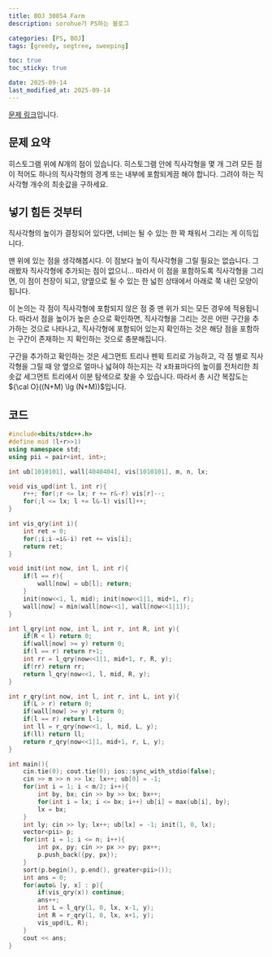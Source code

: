 ```yaml
---
title: BOJ 30854 Farm
description: sorohue가 PS하는 블로그

categories: [PS, BOJ]
tags: [greedy, segtree, sweeping]

toc: true
toc_sticky: true

date: 2025-09-14
last_modified_at: 2025-09-14
---
```


[문제 링크](https://boj.kr/30854)입니다.

## 문제 요약

히스토그램 위에 $N$개의 점이 있습니다. 히스토그램 안에 직사각형을 몇 개 그려 모든 점이 적어도 하나의 직사각형의 경계 또는 내부에 포함되게끔 해야 합니다. 그려야 하는 직사각형 개수의 최솟값을 구하세요.

## 넣기 힘든 것부터

직사각형의 높이가 결정되어 있다면, 너비는 될 수 있는 한 꽉 채워서 그리는 게 이득입니다.

맨 위에 있는 점을 생각해봅시다. 이 점보다 높이 직사각형을 그릴 필요는 없습니다. 그래봤자 직사각형에 추가되는 점이 없으니… 따라서 이 점을 포함하도록 직사각형을 그리면, 이 점이 천장이 되고, 양옆으로 될 수 있는 한 넓힌 상태에서 아래로 쭉 내린 모양이 됩니다.

이 논의는 각 점이 직사각형에 포함되지 않은 점 중 맨 위가 되는 모든 경우에 적용됩니다. 따라서 점을 높이가 높은 순으로 확인하면, 직사각형을 그리는 것은 어떤 구간을 추가하는 것으로 나타나고, 직사각형에 포함되어 있는지 확인하는 것은 해당 점을 포함하는 구간이 존재하는 지 확인하는 것으로 충분해집니다.

구간을 추가하고 확인하는 것은 세그먼트 트리나 펜윅 트리로 가능하고, 각 점 별로 직사각형을 그릴 때 양 옆으로 얼마나 넓혀야 하는지는 각 x좌표마다의 높이를 전처리한 최솟값 세그먼트 트리에서 이분 탐색으로 찾을 수 있습니다. 따라서 총 시간 복잡도는 ${\cal O}((N+M) \lg (N+M))$입니다.

## 코드

```cpp
#include<bits/stdc++.h>
#define mid (l+r>>1)
using namespace std;
using pii = pair<int, int>;

int ub[1010101], wall[4040404], vis[1010101], m, n, lx;

void vis_upd(int l, int r){
	r++; for(;r <= lx; r += r&-r) vis[r]--;
	for(;l <= lx; l += l&-l) vis[l]++;
}

int vis_qry(int i){
	int ret = 0;
	for(;i;i-=i&-i) ret += vis[i];
	return ret;
}

void init(int now, int l, int r){
	if(l == r){
		wall[now] = ub[l]; return;
	}
	init(now<<1, l, mid); init(now<<1|1, mid+1, r);
	wall[now] = min(wall[now<<1], wall[now<<1|1]);
}

int l_qry(int now, int l, int r, int R, int y){
	if(R < l) return 0;
	if(wall[now] >= y) return 0;
	if(l == r) return r+1;
	int rr = l_qry(now<<1|1, mid+1, r, R, y);
	if(rr) return rr;
	return l_qry(now<<1, l, mid, R, y);
}

int r_qry(int now, int l, int r, int L, int y){
	if(L > r) return 0;
	if(wall[now] >= y) return 0;
	if(l == r) return l-1;
	int ll = r_qry(now<<1, l, mid, L, y);
	if(ll) return ll;
	return r_qry(now<<1|1, mid+1, r, L, y);
}

int main(){
	cin.tie(0); cout.tie(0); ios::sync_with_stdio(false);
	cin >> m >> n >> lx; lx++; ub[0] = -1;
	for(int i = 1; i < m/2; i++){
		int by, bx; cin >> by >> bx; bx++;
		for(int i = lx; i <= bx; i++) ub[i] = max(ub[i], by);
		lx = bx;
	}
	int ly; cin >> ly; lx++; ub[lx] = -1; init(1, 0, lx);
	vector<pii> p;
	for(int i = 1; i <= n; i++){
		int px, py; cin >> px >> py; px++;
		p.push_back({py, px});
	}
	sort(p.begin(), p.end(), greater<pii>());
	int ans = 0;
	for(auto& [y, x] : p){
		if(vis_qry(x)) continue;
		ans++;
		int L = l_qry(1, 0, lx, x-1, y);
		int R = r_qry(1, 0, lx, x+1, y);
		vis_upd(L, R);
	}
	cout << ans;
}
```